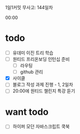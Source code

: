 1일1커밋 무사고: 144일차

00:00

# todo

- [ ] 유데미 이진 트리 학습
- [ ] 원티드 프리온보딩 인턴십 준비
  - [ ] 라우팅
  - [ ] github 관리
- [x] 사이클
- [ ] 블로그 작성 과제 진행 - 1, 2일차
- [ ] 20:00에 원티드 챌린지 특강 듣기

# want todo

- [ ] 하이퍼 모던 자바스크립트 쿡북

